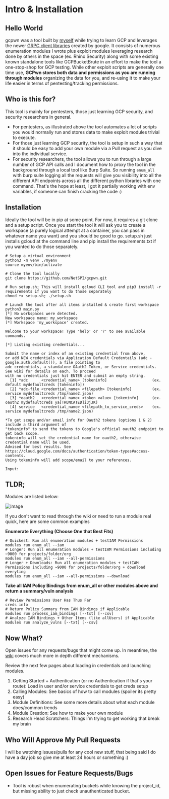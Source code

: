# Intro & Installation

## Hello World
gcpwn was a tool built by [myself](https://www.linkedin.com/in/webbinroot/) while trying to learn GCP and leverages the newer [GRPC client libraries](https://cloud.google.com/python/docs/reference) created by google. It consists of numerous enumeration modules I wrote plus exploit modules leveraging research done by others in the space (ex. Rhino Security) along with some existing known standalone tools like GCPBucketBrute in an effort to make the tool a one-stop-shop for GCP testing. While other exploit scripts are generally one time use, **GCPwn stores both data and permissions as you are running through modules** organizing the data for you, and re-using it to make your life easier in terms of pentesting/tracking permissions.

## Who is this for?

This tool is mainly for pentesters, those just learning GCP security, and security researchers in general.

* For pentesters, as illustrated above the tool automates a lot of scripts you would normally run and stores data to make exploit modules trivial to execute.
* For those just learning GCP security, the tool is setup in such a way that it should be easy to add your own module via a Pull request as you dive into the individual service.
* For security researchers, the tool allows you to run through a large number of GCP API calls and I document how to proxy the tool in the background through a local tool like Burp Suite. So running `enum_all` with burp suite logging all the requests will give you visibility into all the different API endpoints across all the different python libraries with one command. That's the hope at least, I got it partially working with env variables, if someone can finish cracking the code :)

## Installation

Ideally the tool will be in pip at some point. For now, it requires a git clone and a setup script. Once you start the tool it will ask you to create a workspace (a purely logical attempt at a container, you can pass in whatever name you want) and you should be good to go. setup.sh just installs gcloud at the command line and pip install the requirements.txt if you wanted to do those separately.
```
# Setup a virtual environment
python3 -m venv ./myenv
source myenv/bin/activate

# Clone the tool locally
git clone https://github.com/NetSPI/gcpwn.git

# Run setup.sh; This will install gcloud CLI tool and pip3 install -r requirements if you want to do those separately
chmod +x setup.sh; ./setup.sh

# Launch the tool after all items installed & create first workspace
python3 main.py
[*] No workspaces were detected.
New workspace name: my_workspace
[*] Workspace 'my_workspace' created.

Welcome to your workspace! Type 'help' or '?' to see available commands.

[*] Listing existing credentials...

Submit the name or index of an existing credential from above, 
or add NEW credentials via Application Default Credentails (adc - google.auth.default()), a file pointing to
adc credentials, a standalone OAuth2 Token, or Service credentials. See wiki for details on each. To proceed 
with no credentials just hit ENTER and submit an empty string. 
  [1] *adc      <credential_name> [tokeninfo]                    (ex. default mydefaultcreds [tokeninfo]) 
  [2] *adc-file <credential_name> <filepath> [tokeninfo]         (ex. service mydefaultcreds /tmp/name2.json)
  [3] *oauth2   <credential_name> <token_value> [tokeninfo]      (ex. oauth2 mydefaultcreds ya[TRUNCATED]i3jJK)  
  [4] service   <credential_name> <filepath_to_service_creds>    (ex. service mydefaultcreds /tmp/name2.json)

*To get scope and/or email info for Oauth2 tokens (options 1 & 2) include a third argument of 
"tokeninfo" to send the tokens to Google's official oauth2 endpoint to get back scope. 
tokeninfo will set the credential name for oauth2, otherwise credential name will be used.
Advised for best results. See https://cloud.google.com/docs/authentication/token-types#access-contents.
Using tokeninfo will add scope/email to your references.

Input:  
```

## TLDR;
Modules are listed below:

![image](https://github.com/NetSPI/gcpwn/assets/74038921/a8c91039-2b4b-453f-af72-81cfa942e273)

If you don't want to read through the wiki or need to run a module real quick, here are some common examples

**Enumerate Everything (Choose One that Best Fits)**
```
# Quickest: Run all enumeration modules + testIAM Permissions
modules run enum_all --iam
# Longer: Run all enumeration modules + testIAM Permissions including ~9000 for projects/folder/org
modules run enum_all --iam --all-permissions
# Longer + Downloads: Run all enumeration modules + testIAM Permissions including ~9000 for projects/folder/org + download everyting
modules run enum_all --iam --all-permissions --download
```
**Take all IAM Policy Bindings from enum_all or other modules above and return a summary/vuln analysis**
```
# Review Permissions User Has Thus Far
creds info
# Return Policy Summary from IAM Bindings if Applicable
modules run process_iam_bindings [--txt] [--csv]
# Analyze IAM Bindings + Other Items (like allUsers) if Applicable
modules run analyze_vulns [--txt] [--csv]
```

## Now What?

Open issues for any requests/bugs that might come up. In meantime, the [wiki](https://github.com/NetSPI/gcpwn/wiki) covers much more in depth different mechanisms.

Review the next few pages about loading in credentials and launching modules. 
1. Getting Started + Authentication (or no Authentication if that's your route): Load in user and/or service credentials to get creds setup
2. Calling Modules: See basics of how to call modules (spoiler its pretty easy)
3. Module Definitions: See some more details about what each module does/common trends
4. Module Creation: See how to make your own module
5. Research Head Scratchers: Things I'm trying to get working that break my brain

## Who Will Approve My Pull Requests

I will be watching issues/pulls for any cool new stuff, that being said I do have a day job so give me at least 24 hours or something :)

## Open Issues for Feature Requests/Bugs
- Tool is robust when enumerating buckets while knowing the project_id, but missing ability to just check unauthenticated bucket.
